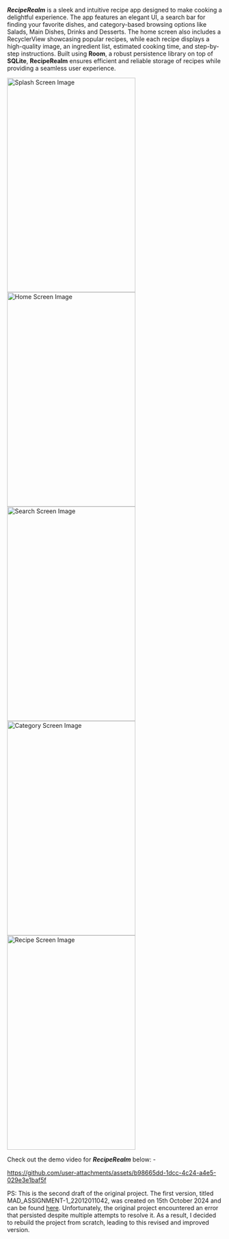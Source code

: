 <i><b>RecipeRealm</b></i> is a sleek and intuitive recipe app designed to make cooking a delightful experience. The app features an elegant UI, a search bar for finding your favorite dishes, and category-based browsing options like Salads, Main Dishes, Drinks and Desserts. The home screen also includes a RecyclerView showcasing popular recipes, while each recipe displays a high-quality image, an ingredient list, estimated cooking time, and step-by-step instructions. Built using <b>Room</b>, a robust persistence library on top of <b>SQLite</b>, <b>RecipeRealm</b> ensures efficient and reliable storage of recipes while providing a seamless user experience.

<img src="https://github.com/user-attachments/assets/0f2610c3-f4ed-4902-9a66-4111323917d6" alt="Splash Screen Image" width="300" height="500"/>
<img src="https://github.com/user-attachments/assets/fc0ca9e1-e990-4e13-91a5-e8ec9ed32ddf" alt="Home Screen Image" width="300" height="500"/>
<img src="https://github.com/user-attachments/assets/f6375272-fbd3-48cf-ac6e-6741e4f0efd4" alt="Search Screen Image" width="300" height="500"/>
<img src="https://github.com/user-attachments/assets/ba198e82-29e9-4a0b-9eb9-fc935b0cd163" alt="Category Screen Image" width="300" height="500"/>
<img src="https://github.com/user-attachments/assets/efe24b5d-64cb-4be0-8821-c2ff0551ed9d" alt="Recipe Screen Image" width="300" height="500"/>



Check out the demo video for <i><b>RecipeRealm</b></i> below: -

https://github.com/user-attachments/assets/b98665dd-1dcc-4c24-a4e5-029e3e1baf5f



PS: This is the second draft of the original project. The first version, titled MAD_ASSIGNMENT-1_22012011042, was created on 15th October 2024 and can be found [here](https://github.com/RPM247/MAD_ASSIGNMENT-1_22012011042). Unfortunately, the original project encountered an error that persisted despite multiple attempts to resolve it. As a result, I decided to rebuild the project from scratch, leading to this revised and improved version.

